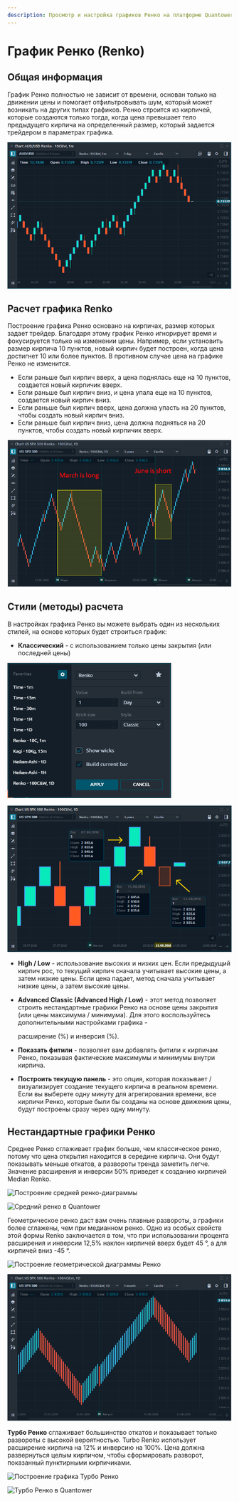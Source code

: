 ```yaml
---
description: Просмотр и настройка графиков Ренко на платформе Quantower
---
```


# График Ренко (Renko)

## Общая информация

График Ренко полностью не зависит от времени, основан только на движении цены и помогает отфильтровывать шум, который может возникать на других типах графиков. Ренко строится из кирпичей, которые создаются только тогда, когда цена превышает тело предыдущего кирпича на определенный размер, который задается трейдером в параметрах графика.

![Общий вид типа диаграммы Ренко в Quantower](../../../.gitbook/assets/renko-chart-general-view.png)

## Расчет графика Renko

Построение графика Ренко основано на кирпичах, размер которых задает трейдер. Благодаря этому график Ренко игнорирует время и фокусируется только на изменении цены. Например, если установить размер кирпича 10 пунктов, новый кирпич будет построен, когда цена достигнет 10 или более пунктов. В противном случае цена на графике Ренко не изменится.

* Если раньше был кирпич вверх, а цена поднялась еще на 10 пунктов, создается новый кирпичик вверх.
* Если раньше был кирпич вниз, и цена упала еще на 10 пунктов, создается новый кирпич вниз.
* Если раньше был кирпич вверх, цена должна упасть на 20 пунктов, чтобы создать новый кирпич вниз.
* Если раньше был кирпич вниз, цена должна подняться на 20 пунктов, чтобы создать новый кирпичик вверх.

![График Ренко игнорирует временной фактор](../../../.gitbook/assets/renko-chart-vs-regular-chart.png)

## Стили (методы) расчета

В настройках графика Ренко вы можете выбрать один из нескольких стилей, на основе которых будет строиться график:

* **Классический** - с использованием только цены закрытия (или последней цены)

![Настройки для Renko Classic](../../../.gitbook/assets/renko-classic-settings.png)

![ Размер каждого кирпича равен 100 пунктам.](../../../.gitbook/assets/renko-classic-view.png)

* **High / Low** - использование высоких и низких цен. Если предыдущий кирпич рос, то текущий кирпич сначала учитывает высокие цены, а затем низкие цены. Если цена падает, метод сначала учитывает низкие цены, а затем высокие цены.
*   **Advanced Classic (Advanced High / Low)** - этот метод позволяет строить нестандартные графики Ренко на основе цены закрытия (или цены максимума / минимума). Для этого воспользуйтесь дополнительными настройками графика -

    расширение (%) и инверсия (%).
* **Показать фитили** - позволяет вам добавлять фитили к кирпичам Ренко, показывая фактические максимумы и минимумы внутри кирпича.
* **Построить текущую панель** - это опция, которая показывает / визуализирует создание текущего кирпича в реальном времени. Если вы выберете одну минуту для агрегирования времени, все кирпичи Ренко, которые были бы созданы на основе движения цены, будут построены сразу через одну минуту.

## Нестандартные графики Ренко

Среднее Ренко сглаживает график больше, чем классическое ренко, потому что цена открытия находится в середине кирпича. Они будут показывать меньше откатов, а развороты тренда заметить легче. Значение расширения и инверсии 50% приведет к созданию кирпичей Median Renko.

![Построение средней ренко-диаграммы](../../../.gitbook/assets/median-renko\_construction.png)

![Средний ренко в Quantower](../../../.gitbook/assets/median-renko\_quantower.png)

Геометрическое ренко даст вам очень плавные развороты, а графики более сглажены, чем при медианном ренко. Одно из особых свойств этой формы Renko заключается в том, что при использовании процента расширения и инверсии 12,5% наклон кирпичей вверх будет 45 °, а для кирпичей вниз -45 °.

![Построение геометрической диаграммы Ренко](../../../.gitbook/assets/geometric-renko\_construction.png)

![Геометрический Ренко в Quantower](../../../.gitbook/assets/geometric-renko-quantower.png)

**Турбо Ренко** сглаживает большинство откатов и показывает только развороты с высокой вероятностью. Turbo Renko использует расширение кирпича на 12% и инверсию на 100%. Цена должна развернуться целым кирпичом, чтобы сформировать разворот, показанный пунктирными кирпичиками.

![Построение графика Турбо Ренко](../../../.gitbook/assets/turbo-renko\_construction.png)

![Турбо Ренко в Quantower](../../../.gitbook/assets/turbo-renko\_quantower.png)
